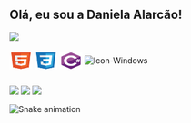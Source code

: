 ## Olá, eu sou a Daniela Alarcão!


  <a href="https://github.com/danialarcao">
  <img height="180em" src="https://github-readme-stats.vercel.app/api?username=danialarcao&show_icons=true&theme=synthwave&include_all_commits=true&count_private=true"/>
  <link rel="stylesheet" href="https://cdn.jsdelivr.net/gh/devicons/devicon@v2.15.1/devicon.min.css">
 <a href="https://tenor.com/view/cyrentec-sci-fi-owl-white-faced-scops-owl-anthro-gif-25279321"></a>

<div style="display: inline_block"><br>
  <img align="center" alt="Icon-HTML" height="30" width="40" src="https://raw.githubusercontent.com/devicons/devicon/master/icons/html5/html5-original.svg">
  <img align="center" alt="Icon-CSS" height="30" width="40" src="https://raw.githubusercontent.com/devicons/devicon/master/icons/css3/css3-original.svg">
  <img align="center" alt="Icon-Csharp" height="30" width="40" src="https://raw.githubusercontent.com/devicons/devicon/master/icons/csharp/csharp-original.svg">
  <img align="center" alt="Icon-Windows" height="30" width="40" src="https://cdn.jsdelivr.net/gh/devicons/devicon/icons/windows8/windows8-original.svg"> 
</div>
  
  ##
  
  <div> 
 <a href="" target="_blank"><img src="https://img.shields.io/badge/-LinkedIn-%230077B5?style=for-the-badge&logo=linkedin&logoColor=white" target="_blank"></a> 
  <a href = "mailto:danielaalarcao21@gmail.com"><img src="https://img.shields.io/badge/Gmail-D14836?style=for-the-badge&logo=gmail&logoColor=white"></a>
  <a href="https://instagram.com/daniela_alarcao" target="_blank"><img src="https://img.shields.io/badge/-Instagram-%23E4405F?style=for-the-badge&logo=instagram&logoColor=white" target="_blank"></a>
  
   ![Snake animation](https://github.com/danialarcao/danialarcao/blob/output/github-contribution-grid-snake.svg)
 
</div>
